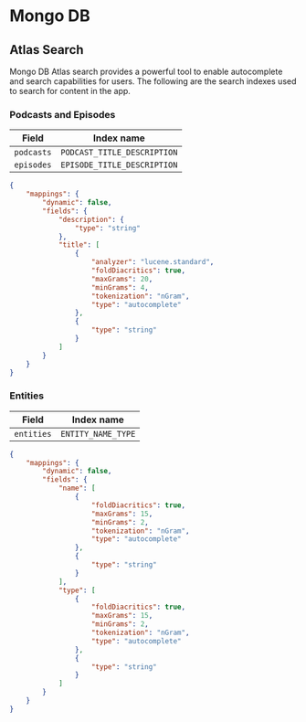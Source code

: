 # Mongo DB

## Atlas Search

Mongo DB Atlas search provides a powerful tool to enable autocomplete and search capabilities for users.
The following are the search indexes used to search for content in the app.

### Podcasts and Episodes

| Field      | Index name                  |
| ---------- | --------------------------- |
| `podcasts` | `PODCAST_TITLE_DESCRIPTION` |
| `episodes` | `EPISODE_TITLE_DESCRIPTION` |

```json
{
    "mappings": {
        "dynamic": false,
        "fields": {
            "description": {
                "type": "string"
            },
            "title": [
                {
                    "analyzer": "lucene.standard",
                    "foldDiacritics": true,
                    "maxGrams": 20,
                    "minGrams": 4,
                    "tokenization": "nGram",
                    "type": "autocomplete"
                },
                {
                    "type": "string"
                }
            ]
        }
    }
}
```

### Entities

| Field      | Index name         |
| ---------- | ------------------ |
| `entities` | `ENTITY_NAME_TYPE` |

```json
{
    "mappings": {
        "dynamic": false,
        "fields": {
            "name": [
                {
                    "foldDiacritics": true,
                    "maxGrams": 15,
                    "minGrams": 2,
                    "tokenization": "nGram",
                    "type": "autocomplete"
                },
                {
                    "type": "string"
                }
            ],
            "type": [
                {
                    "foldDiacritics": true,
                    "maxGrams": 15,
                    "minGrams": 2,
                    "tokenization": "nGram",
                    "type": "autocomplete"
                },
                {
                    "type": "string"
                }
            ]
        }
    }
}
```
